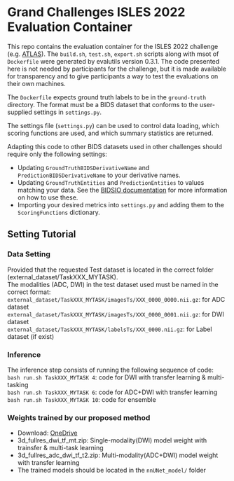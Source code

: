 # Grand Challenges ISLES 2022 Evaluation Container

This repo contains the evaluation container for the ISLES 2022 challenge (e.g. [ATLAS](https://atlas.grand-challenge.org/)). The `build.sh`, `test.sh`, `export.sh` scripts along with msot of `Dockerfile` were generated by evalutils version 0.3.1. The code presented here is not needed by participants for the challenge, but it is made available for transparency and to give participants a way to test the evaluations on their own machines.

The `Dockerfile` expects ground truth labels to be in the `ground-truth` directory. The format must be a BIDS dataset
that conforms to the user-supplied settings in `settings.py`.  
  
The settings file (`settings.py`) can be used to control data loading, which scoring functions are used, and which
summary statistics are returned. 

Adapting this code to other BIDS datasets used in other challenges should require only the following settings:
- Updating `GroundTruthBIDSDerivativeName` and `PredictionBIDSDerivativeName` to your derivative names.
- Updating `GroundTruthEntities` and `PredictionEntities` to values matching your data. See the [BIDSIO documentation](https://github.com/npnl/bidsio)
  for more information on how to use these.
- Importing your desired metrics into `settings.py` and adding them to the `ScoringFunctions` dictionary.

## Setting Tutorial
### Data Setting
Provided that the requested Test dataset is located in the correct folder (external_dataset/TaskXXX_MYTASK).  
The modalities (ADC, DWI) in the test dataset used must be named in the correct format:  
`external_dataset/TaskXXX_MYTASK/imagesTs/XXX_0000_0000.nii.gz`: for ADC dataset  
`external_dataset/TaskXXX_MYTASK/imagesTs/XXX_0000_0001.nii.gz`: for DWI dataset  
`external_dataset/TaskXXX_MYTASK/labelsTs/XXX_0000.nii.gz`: for Label dataset (if exist)

### Inference  
The inference step consists of running the following sequence of code:  
`bash run.sh TaskXXX_MYTASK 4`: code for DWI with transfer learning & multi-tasking  
`bash run.sh TaskXXX_MYTASK 6`: code for ADC+DWI with transfer learning  
`bash run.sh TaskXXX_MYTASK 10`: code for ensemble  

### Weights trained by our proposed method
* Download: [OneDrive](https://1drv.ms/f/c/de011cb09ae2716d/Eva2LhBp1ZlKt7xvml5-pLEBwWa6p_Q_X010kX5SUwN9OQ?e=QRd9xK)
* 3d_fullres_dwi_tf_mt.zip: Single-modality(DWI) model weight with trainsfer & multi-task learning
* 3d_fullres_adc_dwi_tf_t2.zip: Multi-modality(ADC+DWI) model weight with transfer learning
* The trained models should be located in the `nnUNet_model/` folder
